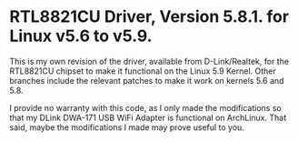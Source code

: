 # RTL8821CU Driver, Version 5.8.1. for Linux v5.6 to v5.9.
This is my own revision of the driver, available from D-Link/Realtek,
for the RTL8821CU chipset to make it functional on the Linux 5.9
Kernel. Other branches include the relevant patches to make it work
on kernels 5.6 and 5.8.

I provide no warranty with this code, as I only made the modifications
so that my DLink DWA-171 USB WiFi Adapter is functional on ArchLinux.
That said, maybe the modifications I made may prove useful to you.
